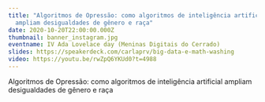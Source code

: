 ```yaml
---
title: "Algoritmos de Opressão: como algoritmos de inteligência artificial
  ampliam desigualdades de gênero e raça"
date: 2020-10-20T22:00:00.000Z
thumbnail: banner_instagram.jpg
eventname: IV Ada Lovelace day (Meninas Digitais do Cerrado)
slides: https://speakerdeck.com/carlaprv/big-data-e-math-washing
video: https://youtu.be/rwZpQ6YKUd0?t=4988
---
```

Algoritmos de Opressão: como algoritmos de inteligência artificial ampliam desigualdades de gênero e raça